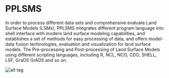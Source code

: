 PPLSMS
======

In order to process different data sets and comprehensive evaluate Land Surface Models (LSMs), 
PPLSMS integrates different program language into shell interface with modern land surface 
modeling capabilities, and establishes a set of methods for easy processing of data, and 
offers model-data fusion technologies, evaluation and visualization for land surface models.
The Pre-processing and Post-processing of Land Surface Models using different scripting 
languages, including R, NCL, NCO, CDO, SHELL, LSF, GraDS GrADS and so on.

![alt tag](https://raw.github.com/iffylaw/PPLSMS/blob/master/Img/Figure1.png)
